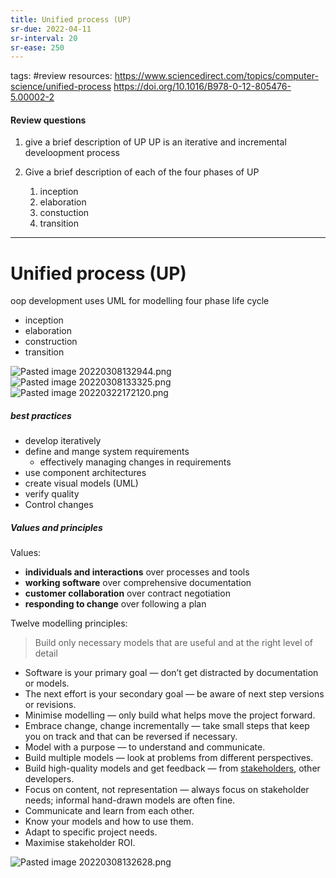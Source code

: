 ```yaml
---
title: Unified process (UP)
sr-due: 2022-04-11
sr-interval: 20
sr-ease: 250
---
```


tags: #review
resources: https://www.sciencedirect.com/topics/computer-science/unified-process
https://doi.org/10.1016/B978-0-12-805476-5.00002-2
#### Review questions
1. give a brief description of UP
UP is an iterative and incremental develoopment process

2. Give a brief description of each of the four phases of UP
	1. inception
	2. elaboration
	3. constuction
	4. transition

-------------------------------------------------------
# Unified process (UP)
oop development
uses UML for modelling
four phase life cycle
- inception
- elaboration
- construction
- transition

![Pasted image 20220308132944.png](None)
![Pasted image 20220308133325.png](None)
![Pasted image 20220322172120.png](None)

##### best practices
- develop iteratively
- define and mange system requirements
	- effectively managing changes in requirements
- use component architectures
- create visual models (UML)
- verify quality 
- Control changes

##### Values and principles
Values:
- **individuals and interactions** over processes and tools 
- **working software** over comprehensive documentation 
- **customer collaboration** over contract negotiation
- **responding to change** over following a plan

Twelve modelling principles:

> Build only necessary models that are useful and at the right level of detail

- Software is your primary goal — don’t get distracted by
documentation or models.
- The next effort is your secondary goal — be aware of next
step versions or revisions.
- Minimise modelling — only build what helps move the project
forward.
- Embrace change, change incrementally — take small steps
that keep you on track and that can be reversed if necessary.
- Model with a purpose — to understand and communicate.
- Build multiple models — look at problems from different
perspectives.
- Build high-quality models and get feedback — from [stakeholders](content/notes/stakeholders.md), other developers.
- Focus on content, not representation — always focus on stakeholder needs; informal hand-drawn models are often fine.
- Communicate and learn from each other.
- Know your models and how to use them.
- Adapt to specific project needs.
- Maximise stakeholder ROI.

![Pasted image 20220308132628.png](None)